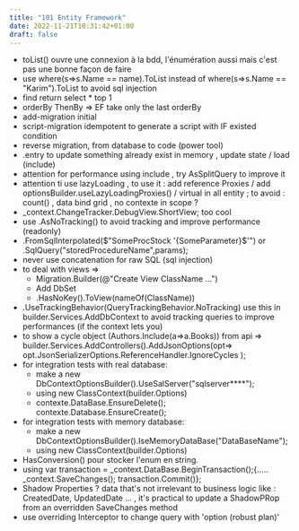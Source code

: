 ```yaml
---
title: "101 Entity Framework"
date: 2022-11-21T10:31:42+01:00
draft: false
---
```


- toList() ouvre une connexion à la bdd, l'énumération aussi mais c'est pas une bonne façon de faire
- use where(s=>s.Name == name).ToList instead of where(s=>s.Name == "Karim").ToList to avoid sql injection
- find return select \* top 1
- orderBy ThenBy => EF take only the last orderBy
- add-migration initial
- script-migration idempotent to generate a script with IF existed condition
- reverse migration, from database to code (power tool)
- .entry to update something already exist in memory , update state / load (include)
- attention for performance using include , try AsSplitQuery to improve it
- attention ti use lazyLoading , to use it : add reference Proxies / add optionsBuilder.useLazyLoadingProxies() / virtual in all entity ; to avoid : count() , data bind grid , no contexte in scope ?
- \_context.ChangeTracker.DebugView.ShortView; too cool
- use .AsNoTracking() to avoid tracking and improve performance (readonly)
- .FromSqlInterpolated($"SomeProcStock '{SomeParameter}$'") or .SqlQuery<YourEntityType>("storedProcedureName",params);
- never use concatenation for raw SQL (sql injection)
- to deal with views =>
  - Migration.Builder(@"Create View ClassName ...")
  - Add DbSet<ClassName>
  - .HasNoKey().ToView(nameOf(ClassName))
- .UseTrackingBehavior(QueryTrackingBehavior.NoTracking) use this in builder.Services.AddDbContext to avoid tracking queries to improve performances (if the context lets you)
- to show a cycle object (Authors.Include(a=>a.Books)) from api => builder.Services.AddControllers().AddJsonOptions(opt=> opt.JsonSerializerOptions.ReferenceHandler.IgnoreCycles );
- for integration tests with real database:
  - make a new DbContextOptionsBuilder<ClassContext>().UseSalServer("sqlserver\*\*\*\*");
  - using new ClassContext(builder.Options)
  - contexte.DataBase.EnsureDelete(); contexte.Database.EnsureCreate();
- for integration tests with memory database:
  - make a new DbContextOptionsBuilder<ClassContext>().IseMemoryDataBase("DataBaseName");
  - using new ClassContext(builder.Options)
- HasConversion<String>() pour stocker l'enum en string.
- using var transaction = \_context.DataBase.BeginTransaction();{..... \_context.SaveChanges(); transaction.Commit()};
- Shadow Properties ? data that's not irrelevant to business logic like : CreatedDate, UpdatedDate ... , it's practical to
  update a ShadowPRop from an overridden SaveChanges method
- use overriding Interceptor to change query with 'option (robust plan)'
